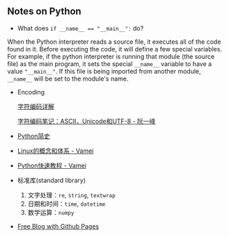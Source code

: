 ## Notes on Python

- What does `if __name__ == "__main__":` do?

When the Python interpreter reads a source file, it executes all of the code found in it. Before executing the code, it will define a few special variables. For example, if the python interpreter is running that module (the source file) as the main program, it sets the special `__name__` variable to have a value `"__main__"`. If this file is being imported from another module, `__name__` will be set to the module's name.

- Encoding

    [字符编码详解](http://www.crifan.com/files/doc/docbook/char_encoding/release/html/char_encoding.html)
    
    [字符编码笔记：ASCII，Unicode和UTF-8 - 阮一峰](http://www.ruanyifeng.com/blog/2007/10/ascii_unicode_and_utf-8.html)

- [Python简史](http://www.cnblogs.com/vamei/archive/2013/02/06/2892628.html)

- [Linux的概念和体系 - Vamei](http://www.cnblogs.com/vamei/archive/2012/10/10/2718229.html)

- [Python快速教程 - Vamei](http://www.cnblogs.com/vamei/archive/2012/09/13/2682778.html)

- 标准库(standard library) 
  1. 文字处理：`re`, `string`, `textwrap`
  2. 日期和时间：`time`, `datetime`
  3. 数学运算：`numpy`

- [Free Blog with Github Pages](http://dylanninin.com/blog/2013/11/02/free_blogs.html)
